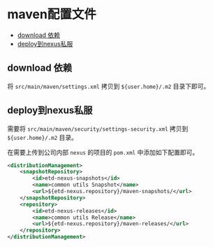 # maven配置文件


<!-- vim-markdown-toc GFM -->
* [download 依赖](#download-依赖)
* [deploy到nexus私服](#deploy到nexus私服)

<!-- vim-markdown-toc -->

## download 依赖

将 `src/main/maven/settings.xml` 拷贝到 `${user.home}/.m2` 目录下即可。

## deploy到nexus私服

需要将 `src/main/maven/security/settings-security.xml` 拷贝到 `${user.home}/.m2` 目录。

在需要上传到公司内部 `nexus` 的项目的 `pom.xml` 中添加如下配置即可。

```xml
<distributionManagement>
    <snapshotRepository>
        <id>etd-nexus-snapshots</id>
        <name>common utils Snapshot</name>
        <url>${etd-nexus.repository}/maven-snapshots/</url>
    </snapshotRepository>
    <repository>
        <id>etd-nexus-releases</id>
        <name>common utils Release</name>
        <url>${etd-nexus.repository}/maven-releases/</url>
    </repository>
</distributionManagement>
```

